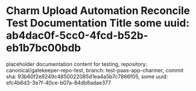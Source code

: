 # Charm Upload Automation Reconcile Test Documentation Title some uuid: ab4dac0f-5cc0-4fcd-b52b-eb1b7bc00bdb
 placeholder documentation content for testing,  repository: canonical/gatekeeper-repo-test,  branch: test-paas-app-charmer,  commit sha: 93b60f2e9249c4850022085d1ea4a5b7c7866f05,  some uuid: efc4b6d3-3e7f-40ce-b07a-84db8adae377
